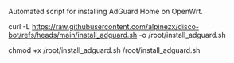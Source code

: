Automated script for installing AdGuard Home on OpenWrt.

curl -L https://raw.githubusercontent.com/alpinezx/disco-bot/refs/heads/main/install_adguard.sh -o /root/install_adguard.sh

chmod +x /root/install_adguard.sh
/root/install_adguard.sh
